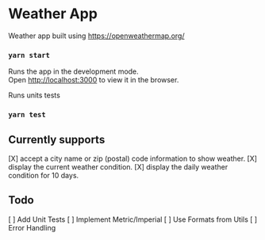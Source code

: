 # Weather App

Weather app built using https://openweathermap.org/

### `yarn start`

Runs the app in the development mode.\
Open [http://localhost:3000](http://localhost:3000) to view it in the browser.

Runs units tests

### `yarn test`

## Currently supports

[X] accept a city name or zip (postal) code information to show weather.
[X] display the current weather condition.
[X] display the daily weather condition for 10 days.

## Todo

[ ] Add Unit Tests
[ ] Implement Metric/Imperial
[ ] Use Formats from Utils
[ ] Error Handling
